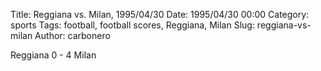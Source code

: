 Title: Reggiana vs. Milan, 1995/04/30
Date: 1995/04/30 00:00
Category: sports
Tags: football, football scores, Reggiana, Milan
Slug: reggiana-vs-milan
Author: carbonero


Reggiana 0 - 4 Milan
